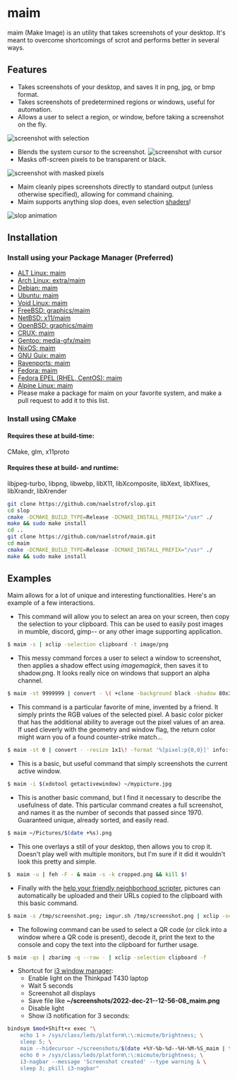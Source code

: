 # maim
maim (Make Image) is an utility that takes screenshots of your desktop. It's meant to overcome shortcomings of scrot and performs better in several ways.

## Features
* Takes screenshots of your desktop, and saves it in png, jpg, or bmp format.
* Takes screenshots of predetermined regions or windows, useful for automation.
* Allows a user to select a region, or window, before taking a screenshot on the fly.

![screenshot with selection](http://i.imgur.com/ILZKJCT.png)
* Blends the system cursor to the screenshot.
![screenshot with cursor](http://i.imgur.com/PD1bgBg.png)
* Masks off-screen pixels to be transparent or black.

![screenshot with masked pixels](http://i.imgur.com/kMkcHlZ.png)
* Maim cleanly pipes screenshots directly to standard output (unless otherwise specified), allowing for command chaining.
* Maim supports anything slop does, even selection [shaders](https://github.com/naelstrof/slop#shaders)!

![slop animation](http://i.giphy.com/kfBLafeJfLs2Y.gif)


## Installation

### Install using your Package Manager (Preferred)
* [ALT Linux: maim](https://packages.altlinux.org/ru/sisyphus/srpms/maim)
* [Arch Linux: extra/maim](https://www.archlinux.org/packages/extra/x86_64/maim/)
* [Debian: maim](https://tracker.debian.org/pkg/maim)
* [Ubuntu: maim](https://packages.ubuntu.com/search?keywords=maim)
* [Void Linux: maim](https://github.com/void-linux/void-packages/tree/master/srcpkgs/maim/template)
* [FreeBSD: graphics/maim](http://www.freshports.org/graphics/maim/)
* [NetBSD: x11/maim](http://pkgsrc.se/x11/maim)
* [OpenBSD: graphics/maim](http://openports.se/graphics/maim)
* [CRUX: maim](https://crux.nu/portdb/?a=search&q=maim)
* [Gentoo: media-gfx/maim](https://packages.gentoo.org/packages/media-gfx/maim)
* [NixOS: maim](https://github.com/NixOS/nixpkgs/blob/master/pkgs/tools/graphics/maim/default.nix)
* [GNU Guix: maim](https://packages.guix.gnu.org/packages/maim/)
* [Ravenports: maim](http://www.ravenports.com/catalog/bucket_B4/maim/standard/)
* [Fedora: maim](https://src.fedoraproject.org/rpms/maim)
* [Fedora EPEL (RHEL, CentOS): maim](https://src.fedoraproject.org/rpms/maim)
* [Alpine Linux: maim](https://pkgs.alpinelinux.org/packages?name=maim&branch=edge&repo=&arch=&maintainer=)
* Please make a package for maim on your favorite system, and make a pull request to add it to this list.

### Install using CMake
#### Requires these at build-time:
CMake, glm, x11proto

#### Requires these at build- and runtime:
libjpeg-turbo, libpng, libwebp, libX11, libXcomposite, libXext, libXfixes, libXrandr, libXrender
```bash
git clone https://github.com/naelstrof/slop.git
cd slop
cmake -DCMAKE_BUILD_TYPE=Release -DCMAKE_INSTALL_PREFIX="/usr" ./
make && sudo make install
cd ..
git clone https://github.com/naelstrof/maim.git
cd maim
cmake -DCMAKE_BUILD_TYPE=Release -DCMAKE_INSTALL_PREFIX="/usr" ./
make && sudo make install
```

## Examples
Maim allows for a lot of unique and interesting functionalities. Here's an example of a few interactions.

* This command will allow you to select an area on your screen, then copy the selection to your clipboard. This can be used to easily post images in mumble, discord, gimp-- or any other image supporting application.
```bash
$ maim -s | xclip -selection clipboard -t image/png
```

* This messy command forces a user to select a window to screenshot, then applies a shadow effect using *imagemagick*, then saves it to shadow.png. It looks really nice on windows that support an alpha channel.
```bash
$ maim -st 9999999 | convert - \( +clone -background black -shadow 80x3+5+5 \) +swap -background none -layers merge +repage shadow.png
```

* This command is a particular favorite of mine, invented by a friend. It simply prints the RGB values of the selected pixel. A basic color picker that has the additional ability to average out the pixel values of an area. If used cleverly with the geometry and window flag, the return color might warn you of a found counter-strike match...
```bash
$ maim -st 0 | convert - -resize 1x1\! -format '%[pixel:p{0,0}]' info:-
```

* This is a basic, but useful command that simply screenshots the current active window.
```bash
$ maim -i $(xdotool getactivewindow) ~/mypicture.jpg
```

* This is another basic command, but I find it necessary to describe the usefulness of date. This particular command creates a full screenshot, and names it as the number of seconds that passed since 1970. Guaranteed unique, already sorted, and easily read.
```bash
$ maim ~/Pictures/$(date +%s).png
```

* This one overlays a still of your desktop, then allows you to crop it. Doesn't play well with multiple monitors, but I'm sure if it did it wouldn't look this pretty and simple.
```bash
$  maim -u | feh -F - & maim -s -k cropped.png && kill $!
```

* Finally with the [help your friendly neighborhood scripter](https://github.com/tremby/imgur.sh), pictures can automatically be uploaded and their URLs copied to the clipboard with this basic command.
```bash
$ maim -s /tmp/screenshot.png; imgur.sh /tmp/screenshot.png | xclip -selection clipboard
```

* The following command can be used to select a QR code (or click into a window
  where a QR code is present), decode it, print the text to the console and
  copy the text into the clipboard for further usage. 

```bash
$ maim -qs | zbarimg -q --raw - | xclip -selection clipboard -f
```

* Shortcut for [i3 window manager](https://github.com/i3/i3):
  * Enable light on the Thinkpad T430 laptop
  * Wait 5 seconds
  * Screenshot all displays
  * Save file like **~/screenshots/2022-dec-21--12-56-08_maim.png**
  * Disable light
  * Show i3 notification for 3 seconds:

```bash
bindsym $mod+Shift+x exec "\
    echo 1 > /sys/class/leds/platform\:\:micmute/brightness; \
    sleep 5; \
    maim --hidecursor ~/screenshots/$(date +%Y-%b-%d--%H-%M-%S_maim | tr A-Z a-z).png; \
    echo 0 > /sys/class/leds/platform\:\:micmute/brightness; \
    i3-nagbar --message 'Screenshot created' --type warning & \
    sleep 3; pkill i3-nagbar"
```
